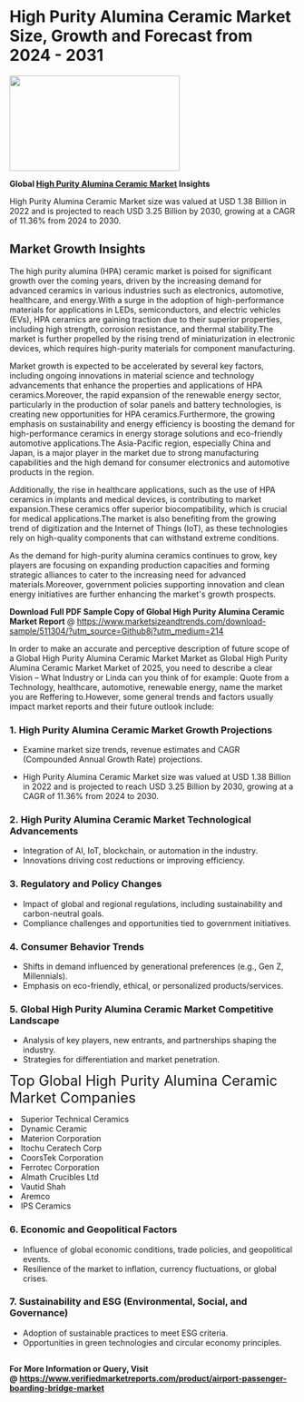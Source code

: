 <H1>High Purity Alumina Ceramic Market Size, Growth and Forecast from 2024 - 2031</H1><img class="aligncenter size-medium wp-image-584254" src="https://thirdeyenews.in/wp-content/uploads/2024/09/Global-Market-Research-300x168.jpeg" alt="" width="300" height="168" /><p><strong>Global&nbsp;<a href="https://www.marketsizeandtrends.com/download-sample/511304/?utm_source=Github8j?utm_medium=214">High Purity Alumina Ceramic Market</a> Insights</strong></p><p>High Purity Alumina Ceramic Market size was valued at USD 1.38 Billion in 2022 and is projected to reach USD 3.25 Billion by 2030, growing at a CAGR of 11.36% from 2024 to 2030.</p><p><h2>Market Growth Insights</h2> <p>The high purity alumina (HPA) ceramic market is poised for significant growth over the coming years, driven by the increasing demand for advanced ceramics in various industries such as electronics, automotive, healthcare, and energy.With a surge in the adoption of high-performance materials for applications in LEDs, semiconductors, and electric vehicles (EVs), HPA ceramics are gaining traction due to their superior properties, including high strength, corrosion resistance, and thermal stability.The market is further propelled by the rising trend of miniaturization in electronic devices, which requires high-purity materials for component manufacturing.</p> <p>Market growth is expected to be accelerated by several key factors, including ongoing innovations in material science and technology advancements that enhance the properties and applications of HPA ceramics.Moreover, the rapid expansion of the renewable energy sector, particularly in the production of solar panels and battery technologies, is creating new opportunities for HPA ceramics.Furthermore, the growing emphasis on sustainability and energy efficiency is boosting the demand for high-performance ceramics in energy storage solutions and eco-friendly automotive applications.The Asia-Pacific region, especially China and Japan, is a major player in the market due to strong manufacturing capabilities and the high demand for consumer electronics and automotive products in the region.</p> <p>Additionally, the rise in healthcare applications, such as the use of HPA ceramics in implants and medical devices, is contributing to market expansion.These ceramics offer superior biocompatibility, which is crucial for medical applications.The market is also benefiting from the growing trend of digitization and the Internet of Things (IoT), as these technologies rely on high-quality components that can withstand extreme conditions.</p> <p>As the demand for high-purity alumina ceramics continues to grow, key players are focusing on expanding production capacities and forming strategic alliances to cater to the increasing need for advanced materials.Moreover, government policies supporting innovation and clean energy initiatives are further enhancing the market's growth prospects.</p> <p><span class=""><strong>Download Full PDF Sample Copy of Global High Purity Alumina Ceramic Market Report</strong> @ <a href="https://www.marketsizeandtrends.com/download-sample/511304/?utm_source=Github8j?utm_medium=214" target="_blank">https://www.marketsizeandtrends.com/download-sample/511304/?utm_source=Github8j?utm_medium=214</a></span></p><p>In order to make an accurate and perceptive description of future scope of a Global&nbsp;High Purity Alumina Ceramic Market Market as Global&nbsp;High Purity Alumina Ceramic Market Market of 2025, you need to describe a clear Vision &ndash; What Industry or Linda can you think of for example: Quote from a Technology, healthcare, automotive, renewable energy, name the market you are Reffering to.However, some general trends and factors usually impact market reports and their future outlook include:</p><h3>1.&nbsp;<strong>High Purity Alumina Ceramic Market Growth Projections</strong></h3><ul><li>Examine market size trends, revenue estimates and CAGR (Compounded Annual Growth Rate) projections.</li><li><p>High Purity Alumina Ceramic Market size was valued at USD 1.38 Billion in 2022 and is projected to reach USD 3.25 Billion by 2030, growing at a CAGR of 11.36% from 2024 to 2030.</p></li></ul><h3>2.&nbsp;<strong>High Purity Alumina Ceramic Market Technological Advancements</strong></h3><ul><li>Integration of AI, IoT, blockchain, or automation in the industry.</li><li>Innovations driving cost reductions or improving efficiency.</li></ul><h3>3.&nbsp;<strong>Regulatory and Policy Changes</strong></h3><ul><li>Impact of global and regional regulations, including sustainability and carbon-neutral goals.</li><li>Compliance challenges and opportunities tied to government initiatives.</li></ul><h3>4.&nbsp;<strong>Consumer Behavior Trends</strong></h3><ul><li>Shifts in demand influenced by generational preferences (e.g., Gen Z, Millennials).</li><li>Emphasis on eco-friendly, ethical, or personalized products/services.</li></ul><h3>5.&nbsp;<strong>Global High Purity Alumina Ceramic Market Competitive Landscape</strong></h3><ul><li>Analysis of key players, new entrants, and partnerships shaping the industry.</li><li>Strategies for differentiation and market penetration.</li></ul><p data-pm-slice="1 1 []"><span style="color: inherit; font-family: inherit; font-size: 25px;">Top Global High Purity Alumina Ceramic Market Companies</span></p><div class="" data-test-id=""><p><li>Superior Technical Ceramics</li><li> Dynamic Ceramic</li><li> Materion Corporation</li><li> Itochu Ceratech Corp</li><li> CoorsTek Corporation</li><li> Ferrotec Corporation</li><li> Almath Crucibles Ltd</li><li> Vautid Shah</li><li> Aremco</li><li> IPS Ceramics</li></p></div><h3>6.&nbsp;<strong>Economic and Geopolitical Factors</strong></h3><ul><li>Influence of global economic conditions, trade policies, and geopolitical events.</li><li>Resilience of the market to inflation, currency fluctuations, or global crises.</li></ul><h3>7.&nbsp;<strong>Sustainability and ESG (Environmental, Social, and Governance)</strong></h3><ul><li>Adoption of sustainable practices to meet ESG criteria.</li><li>Opportunities in green technologies and circular economy principles.</li></ul><h2><strong style="font-size: 14px;">For More Information or Query, Visit @&nbsp;</strong><a style="background-color: #ffffff; font-size: 14px;" href="https://www.marketsizeandtrends.com/report/high-purity-alumina-ceramic-market/" target="_blank">https://www.verifiedmarketreports.com/product/airport-passenger-boarding-bridge-market</a></h2>